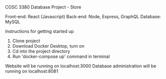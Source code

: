 

COSC 3380 Database Project - Store

Front-end: React (Javascript)
Back-end: Node, Express, GraphQL
Database: MySQL


Instructions for getting started up

1. Clone project
2. Download Docker Desktop, turn on
3. Cd into the project directory
4. Run 'docker-compose up' command in terminal


Website will be running on localhost:3000
Database administration will be running on localhost:8081